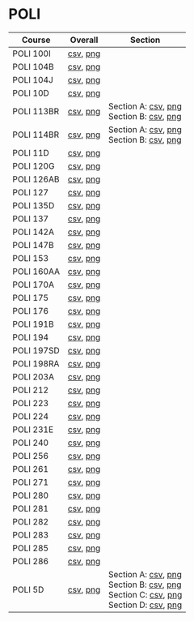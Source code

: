 # POLI

| Course | Overall | Section |
| ------ | ------- | ------- |
| POLI 100I | [csv](https://github.com/UCSD-Historical-Enrollment-Data/2024Winter/blob/main/overall/POLI%20100I.csv), [png](https://raw.githubusercontent.com/UCSD-Historical-Enrollment-Data/2024Winter/main/plot_overall/POLI%20100I.png) |  |
| POLI 104B | [csv](https://github.com/UCSD-Historical-Enrollment-Data/2024Winter/blob/main/overall/POLI%20104B.csv), [png](https://raw.githubusercontent.com/UCSD-Historical-Enrollment-Data/2024Winter/main/plot_overall/POLI%20104B.png) |  |
| POLI 104J | [csv](https://github.com/UCSD-Historical-Enrollment-Data/2024Winter/blob/main/overall/POLI%20104J.csv), [png](https://raw.githubusercontent.com/UCSD-Historical-Enrollment-Data/2024Winter/main/plot_overall/POLI%20104J.png) |  |
| POLI 10D | [csv](https://github.com/UCSD-Historical-Enrollment-Data/2024Winter/blob/main/overall/POLI%2010D.csv), [png](https://raw.githubusercontent.com/UCSD-Historical-Enrollment-Data/2024Winter/main/plot_overall/POLI%2010D.png) |  |
| POLI 113BR | [csv](https://github.com/UCSD-Historical-Enrollment-Data/2024Winter/blob/main/overall/POLI%20113BR.csv), [png](https://raw.githubusercontent.com/UCSD-Historical-Enrollment-Data/2024Winter/main/plot_overall/POLI%20113BR.png) | Section A: [csv](https://github.com/UCSD-Historical-Enrollment-Data/2024Winter/blob/main/section/POLI%20113BR_A.csv), [png](https://raw.githubusercontent.com/UCSD-Historical-Enrollment-Data/2024Winter/main/plot_section/POLI%20113BR_A.png)<br>Section B: [csv](https://github.com/UCSD-Historical-Enrollment-Data/2024Winter/blob/main/section/POLI%20113BR_B.csv), [png](https://raw.githubusercontent.com/UCSD-Historical-Enrollment-Data/2024Winter/main/plot_section/POLI%20113BR_B.png) |
| POLI 114BR | [csv](https://github.com/UCSD-Historical-Enrollment-Data/2024Winter/blob/main/overall/POLI%20114BR.csv), [png](https://raw.githubusercontent.com/UCSD-Historical-Enrollment-Data/2024Winter/main/plot_overall/POLI%20114BR.png) | Section A: [csv](https://github.com/UCSD-Historical-Enrollment-Data/2024Winter/blob/main/section/POLI%20114BR_A.csv), [png](https://raw.githubusercontent.com/UCSD-Historical-Enrollment-Data/2024Winter/main/plot_section/POLI%20114BR_A.png)<br>Section B: [csv](https://github.com/UCSD-Historical-Enrollment-Data/2024Winter/blob/main/section/POLI%20114BR_B.csv), [png](https://raw.githubusercontent.com/UCSD-Historical-Enrollment-Data/2024Winter/main/plot_section/POLI%20114BR_B.png) |
| POLI 11D | [csv](https://github.com/UCSD-Historical-Enrollment-Data/2024Winter/blob/main/overall/POLI%2011D.csv), [png](https://raw.githubusercontent.com/UCSD-Historical-Enrollment-Data/2024Winter/main/plot_overall/POLI%2011D.png) |  |
| POLI 120G | [csv](https://github.com/UCSD-Historical-Enrollment-Data/2024Winter/blob/main/overall/POLI%20120G.csv), [png](https://raw.githubusercontent.com/UCSD-Historical-Enrollment-Data/2024Winter/main/plot_overall/POLI%20120G.png) |  |
| POLI 126AB | [csv](https://github.com/UCSD-Historical-Enrollment-Data/2024Winter/blob/main/overall/POLI%20126AB.csv), [png](https://raw.githubusercontent.com/UCSD-Historical-Enrollment-Data/2024Winter/main/plot_overall/POLI%20126AB.png) |  |
| POLI 127 | [csv](https://github.com/UCSD-Historical-Enrollment-Data/2024Winter/blob/main/overall/POLI%20127.csv), [png](https://raw.githubusercontent.com/UCSD-Historical-Enrollment-Data/2024Winter/main/plot_overall/POLI%20127.png) |  |
| POLI 135D | [csv](https://github.com/UCSD-Historical-Enrollment-Data/2024Winter/blob/main/overall/POLI%20135D.csv), [png](https://raw.githubusercontent.com/UCSD-Historical-Enrollment-Data/2024Winter/main/plot_overall/POLI%20135D.png) |  |
| POLI 137 | [csv](https://github.com/UCSD-Historical-Enrollment-Data/2024Winter/blob/main/overall/POLI%20137.csv), [png](https://raw.githubusercontent.com/UCSD-Historical-Enrollment-Data/2024Winter/main/plot_overall/POLI%20137.png) |  |
| POLI 142A | [csv](https://github.com/UCSD-Historical-Enrollment-Data/2024Winter/blob/main/overall/POLI%20142A.csv), [png](https://raw.githubusercontent.com/UCSD-Historical-Enrollment-Data/2024Winter/main/plot_overall/POLI%20142A.png) |  |
| POLI 147B | [csv](https://github.com/UCSD-Historical-Enrollment-Data/2024Winter/blob/main/overall/POLI%20147B.csv), [png](https://raw.githubusercontent.com/UCSD-Historical-Enrollment-Data/2024Winter/main/plot_overall/POLI%20147B.png) |  |
| POLI 153 | [csv](https://github.com/UCSD-Historical-Enrollment-Data/2024Winter/blob/main/overall/POLI%20153.csv), [png](https://raw.githubusercontent.com/UCSD-Historical-Enrollment-Data/2024Winter/main/plot_overall/POLI%20153.png) |  |
| POLI 160AA | [csv](https://github.com/UCSD-Historical-Enrollment-Data/2024Winter/blob/main/overall/POLI%20160AA.csv), [png](https://raw.githubusercontent.com/UCSD-Historical-Enrollment-Data/2024Winter/main/plot_overall/POLI%20160AA.png) |  |
| POLI 170A | [csv](https://github.com/UCSD-Historical-Enrollment-Data/2024Winter/blob/main/overall/POLI%20170A.csv), [png](https://raw.githubusercontent.com/UCSD-Historical-Enrollment-Data/2024Winter/main/plot_overall/POLI%20170A.png) |  |
| POLI 175 | [csv](https://github.com/UCSD-Historical-Enrollment-Data/2024Winter/blob/main/overall/POLI%20175.csv), [png](https://raw.githubusercontent.com/UCSD-Historical-Enrollment-Data/2024Winter/main/plot_overall/POLI%20175.png) |  |
| POLI 176 | [csv](https://github.com/UCSD-Historical-Enrollment-Data/2024Winter/blob/main/overall/POLI%20176.csv), [png](https://raw.githubusercontent.com/UCSD-Historical-Enrollment-Data/2024Winter/main/plot_overall/POLI%20176.png) |  |
| POLI 191B | [csv](https://github.com/UCSD-Historical-Enrollment-Data/2024Winter/blob/main/overall/POLI%20191B.csv), [png](https://raw.githubusercontent.com/UCSD-Historical-Enrollment-Data/2024Winter/main/plot_overall/POLI%20191B.png) |  |
| POLI 194 | [csv](https://github.com/UCSD-Historical-Enrollment-Data/2024Winter/blob/main/overall/POLI%20194.csv), [png](https://raw.githubusercontent.com/UCSD-Historical-Enrollment-Data/2024Winter/main/plot_overall/POLI%20194.png) |  |
| POLI 197SD | [csv](https://github.com/UCSD-Historical-Enrollment-Data/2024Winter/blob/main/overall/POLI%20197SD.csv), [png](https://raw.githubusercontent.com/UCSD-Historical-Enrollment-Data/2024Winter/main/plot_overall/POLI%20197SD.png) |  |
| POLI 198RA | [csv](https://github.com/UCSD-Historical-Enrollment-Data/2024Winter/blob/main/overall/POLI%20198RA.csv), [png](https://raw.githubusercontent.com/UCSD-Historical-Enrollment-Data/2024Winter/main/plot_overall/POLI%20198RA.png) |  |
| POLI 203A | [csv](https://github.com/UCSD-Historical-Enrollment-Data/2024Winter/blob/main/overall/POLI%20203A.csv), [png](https://raw.githubusercontent.com/UCSD-Historical-Enrollment-Data/2024Winter/main/plot_overall/POLI%20203A.png) |  |
| POLI 212 | [csv](https://github.com/UCSD-Historical-Enrollment-Data/2024Winter/blob/main/overall/POLI%20212.csv), [png](https://raw.githubusercontent.com/UCSD-Historical-Enrollment-Data/2024Winter/main/plot_overall/POLI%20212.png) |  |
| POLI 223 | [csv](https://github.com/UCSD-Historical-Enrollment-Data/2024Winter/blob/main/overall/POLI%20223.csv), [png](https://raw.githubusercontent.com/UCSD-Historical-Enrollment-Data/2024Winter/main/plot_overall/POLI%20223.png) |  |
| POLI 224 | [csv](https://github.com/UCSD-Historical-Enrollment-Data/2024Winter/blob/main/overall/POLI%20224.csv), [png](https://raw.githubusercontent.com/UCSD-Historical-Enrollment-Data/2024Winter/main/plot_overall/POLI%20224.png) |  |
| POLI 231E | [csv](https://github.com/UCSD-Historical-Enrollment-Data/2024Winter/blob/main/overall/POLI%20231E.csv), [png](https://raw.githubusercontent.com/UCSD-Historical-Enrollment-Data/2024Winter/main/plot_overall/POLI%20231E.png) |  |
| POLI 240 | [csv](https://github.com/UCSD-Historical-Enrollment-Data/2024Winter/blob/main/overall/POLI%20240.csv), [png](https://raw.githubusercontent.com/UCSD-Historical-Enrollment-Data/2024Winter/main/plot_overall/POLI%20240.png) |  |
| POLI 256 | [csv](https://github.com/UCSD-Historical-Enrollment-Data/2024Winter/blob/main/overall/POLI%20256.csv), [png](https://raw.githubusercontent.com/UCSD-Historical-Enrollment-Data/2024Winter/main/plot_overall/POLI%20256.png) |  |
| POLI 261 | [csv](https://github.com/UCSD-Historical-Enrollment-Data/2024Winter/blob/main/overall/POLI%20261.csv), [png](https://raw.githubusercontent.com/UCSD-Historical-Enrollment-Data/2024Winter/main/plot_overall/POLI%20261.png) |  |
| POLI 271 | [csv](https://github.com/UCSD-Historical-Enrollment-Data/2024Winter/blob/main/overall/POLI%20271.csv), [png](https://raw.githubusercontent.com/UCSD-Historical-Enrollment-Data/2024Winter/main/plot_overall/POLI%20271.png) |  |
| POLI 280 | [csv](https://github.com/UCSD-Historical-Enrollment-Data/2024Winter/blob/main/overall/POLI%20280.csv), [png](https://raw.githubusercontent.com/UCSD-Historical-Enrollment-Data/2024Winter/main/plot_overall/POLI%20280.png) |  |
| POLI 281 | [csv](https://github.com/UCSD-Historical-Enrollment-Data/2024Winter/blob/main/overall/POLI%20281.csv), [png](https://raw.githubusercontent.com/UCSD-Historical-Enrollment-Data/2024Winter/main/plot_overall/POLI%20281.png) |  |
| POLI 282 | [csv](https://github.com/UCSD-Historical-Enrollment-Data/2024Winter/blob/main/overall/POLI%20282.csv), [png](https://raw.githubusercontent.com/UCSD-Historical-Enrollment-Data/2024Winter/main/plot_overall/POLI%20282.png) |  |
| POLI 283 | [csv](https://github.com/UCSD-Historical-Enrollment-Data/2024Winter/blob/main/overall/POLI%20283.csv), [png](https://raw.githubusercontent.com/UCSD-Historical-Enrollment-Data/2024Winter/main/plot_overall/POLI%20283.png) |  |
| POLI 285 | [csv](https://github.com/UCSD-Historical-Enrollment-Data/2024Winter/blob/main/overall/POLI%20285.csv), [png](https://raw.githubusercontent.com/UCSD-Historical-Enrollment-Data/2024Winter/main/plot_overall/POLI%20285.png) |  |
| POLI 286 | [csv](https://github.com/UCSD-Historical-Enrollment-Data/2024Winter/blob/main/overall/POLI%20286.csv), [png](https://raw.githubusercontent.com/UCSD-Historical-Enrollment-Data/2024Winter/main/plot_overall/POLI%20286.png) |  |
| POLI 5D | [csv](https://github.com/UCSD-Historical-Enrollment-Data/2024Winter/blob/main/overall/POLI%205D.csv), [png](https://raw.githubusercontent.com/UCSD-Historical-Enrollment-Data/2024Winter/main/plot_overall/POLI%205D.png) | Section A: [csv](https://github.com/UCSD-Historical-Enrollment-Data/2024Winter/blob/main/section/POLI%205D_A.csv), [png](https://raw.githubusercontent.com/UCSD-Historical-Enrollment-Data/2024Winter/main/plot_section/POLI%205D_A.png)<br>Section B: [csv](https://github.com/UCSD-Historical-Enrollment-Data/2024Winter/blob/main/section/POLI%205D_B.csv), [png](https://raw.githubusercontent.com/UCSD-Historical-Enrollment-Data/2024Winter/main/plot_section/POLI%205D_B.png)<br>Section C: [csv](https://github.com/UCSD-Historical-Enrollment-Data/2024Winter/blob/main/section/POLI%205D_C.csv), [png](https://raw.githubusercontent.com/UCSD-Historical-Enrollment-Data/2024Winter/main/plot_section/POLI%205D_C.png)<br>Section D: [csv](https://github.com/UCSD-Historical-Enrollment-Data/2024Winter/blob/main/section/POLI%205D_D.csv), [png](https://raw.githubusercontent.com/UCSD-Historical-Enrollment-Data/2024Winter/main/plot_section/POLI%205D_D.png) |
